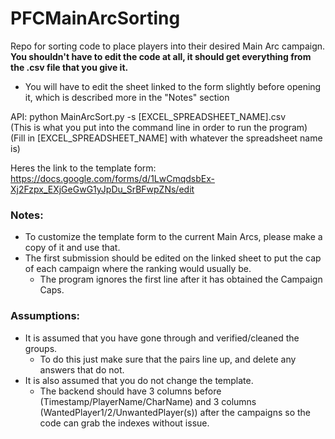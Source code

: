 # PFCMainArcSorting
Repo for sorting code to place players into their desired Main Arc campaign.  
**You shouldn't have to edit the code at all, it should get everything from the .csv file that you give it.**  
  - You will have to edit the sheet linked to the form slightly before opening it, which is described more in the "Notes" section  

API: python MainArcSort.py -s [EXCEL_SPREADSHEET_NAME].csv  
(This is what you put into the command line in order to run the program)  
(Fill in [EXCEL_SPREADSHEET_NAME] with whatever the spreadsheet name is)  

Heres the link to the template form:  
https://docs.google.com/forms/d/1LwCmqdsbEx-Xj2Fzpx_EXjGeGwG1yJpDu_SrBFwpZNs/edit  

### Notes:
- To customize the template form to the current Main Arcs, please make a copy of it and use that.
- The first submission should be edited on the linked sheet to put the cap of each campaign where the ranking would usually be.
  - The program ignores the first line after it has obtained the Campaign Caps.

### Assumptions:
- It is assumed that you have gone through and verified/cleaned the groups.
  - To do this just make sure that the pairs line up, and delete any answers that do not.
- It is also assumed that you do not change the template.
  - The backend should have 3 columns before (Timestamp/PlayerName/CharName) and 3 columns (WantedPlayer1/2/UnwantedPlayer(s)) after the campaigns so the code can grab the indexes without issue.
